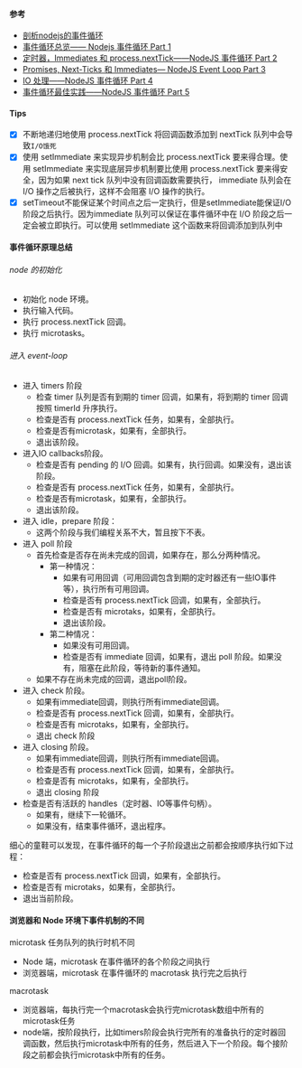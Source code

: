 #### 参考
- [剖析nodejs的事件循环](https://juejin.im/post/5af1413ef265da0b851cce80#heading-5)
- [事件循环总览—— Nodejs 事件循环 Part 1 ](https://github.com/zhangxiang958/zhangxiang958.github.io/issues/43)
- [定时器，Immediates 和 process.nextTick——NodeJS 事件循环 Part 2 ](https://github.com/zhangxiang958/zhangxiang958.github.io/issues/44)
- [Promises, Next-Ticks 和 Immediates— NodeJS Event Loop Part 3](https://github.com/zhangxiang958/zhangxiang958.github.io/issues/45)
- [IO 处理——NodeJS 事件循环 Part 4](https://github.com/zhangxiang958/zhangxiang958.github.io/issues/46)
- [事件循环最佳实践——NodeJS 事件循环 Part 5 ](https://github.com/zhangxiang958/zhangxiang958.github.io/issues/47)

#### Tips
- [x] 不断地递归地使用 process.nextTick 将回调函数添加到 nextTick 队列中会导致`I/O饿死`
- [x] 使用 setImmediate 来实现异步机制会比 process.nextTick 要来得合理。使用 setImmediate 来实现底层异步机制要比使用 process.nextTick 要来得安全，因为如果 next tick 队列中没有回调函数需要执行， immediate 队列会在 I/O 操作之后被执行，这样不会阻塞 I/O 操作的执行。
- [x] setTimeout不能保证某个时间点之后一定执行，但是setImmediate能保证I/O阶段之后执行。因为immediate 队列可以保证在事件循环中在 I/O 阶段之后一定会被立即执行。可以使用 setImmediate 这个函数来将回调添加到队列中

#### 事件循环原理总结

###### node 的初始化

 - 初始化 node 环境。
 - 执行输入代码。
 - 执行 process.nextTick 回调。
 - 执行 microtasks。

###### 进入 event-loop

- 进入 timers 阶段
    - 检查 timer 队列是否有到期的 timer 回调，如果有，将到期的 timer 回调按照 timerId 升序执行。
    - 检查是否有 process.nextTick 任务，如果有，全部执行。
    - 检查是否有microtask，如果有，全部执行。
    - 退出该阶段。
- 进入IO callbacks阶段。
    - 检查是否有 pending 的 I/O 回调。如果有，执行回调。如果没有，退出该阶段。
    - 检查是否有 process.nextTick 任务，如果有，全部执行。
    - 检查是否有microtask，如果有，全部执行。
    - 退出该阶段。
- 进入 idle，prepare 阶段：
    - 这两个阶段与我们编程关系不大，暂且按下不表。
- 进入 poll 阶段
    - 首先检查是否存在尚未完成的回调，如果存在，那么分两种情况。
        - 第一种情况：
           - 如果有可用回调（可用回调包含到期的定时器还有一些IO事件等），执行所有可用回调。
           - 检查是否有 process.nextTick 回调，如果有，全部执行。
           - 检查是否有 microtaks，如果有，全部执行。
           - 退出该阶段。
        - 第二种情况：
           - 如果没有可用回调。
           - 检查是否有 immediate 回调，如果有，退出 poll 阶段。如果没有，阻塞在此阶段，等待新的事件通知。
    - 如果不存在尚未完成的回调，退出poll阶段。
- 进入 check 阶段。
    - 如果有immediate回调，则执行所有immediate回调。
    - 检查是否有 process.nextTick 回调，如果有，全部执行。
    - 检查是否有 microtaks，如果有，全部执行。
    - 退出 check 阶段
- 进入 closing 阶段。
    - 如果有immediate回调，则执行所有immediate回调。
    - 检查是否有 process.nextTick 回调，如果有，全部执行。
    - 检查是否有 microtaks，如果有，全部执行。
    - 退出 closing 阶段
- 检查是否有活跃的 handles（定时器、IO等事件句柄）。
    - 如果有，继续下一轮循环。
    - 如果没有，结束事件循环，退出程序。


细心的童鞋可以发现，在事件循环的每一个子阶段退出之前都会按顺序执行如下过程：

- 检查是否有 process.nextTick 回调，如果有，全部执行。
- 检查是否有 microtaks，如果有，全部执行。
- 退出当前阶段。

#### 浏览器和 Node 环境下事件机制的不同
microtask 任务队列的执行时机不同

- Node 端，microtask 在事件循环的各个阶段之间执行
- 浏览器端，microtask 在事件循环的 macrotask 执行完之后执行

macrotask

- 浏览器端，每执行完一个macrotask会执行完microtask数组中所有的microtask任务
- node端，按阶段执行，比如timers阶段会执行完所有的准备执行的定时器回调函数，然后执行microtask中所有的任务，然后进入下一个阶段。每个接阶段之前都会执行microtask中所有的任务。